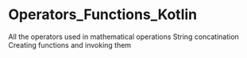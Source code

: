 # Operators_Functions_Kotlin
All the operators used in mathematical operations
String concatination
Creating functions and invoking them
